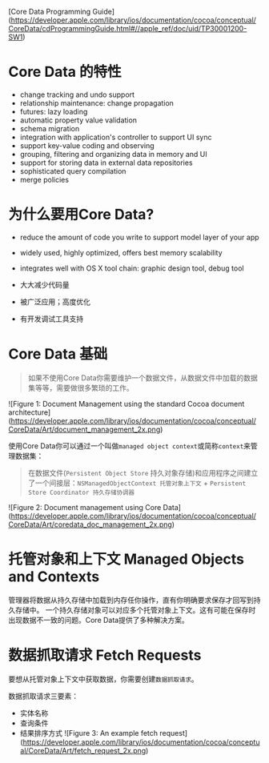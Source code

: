 [Core Data Programming Guide]
(https://developer.apple.com/library/ios/documentation/cocoa/conceptual/CoreData/cdProgrammingGuide.html#//apple_ref/doc/uid/TP30001200-SW1)

Core Data 的特性
==================

>
- change tracking and undo support
- relationship maintenance: change propagation
- futures: lazy loading
- automatic property value validation
- schema migration
- integration with application's controller to support UI sync
- support key-value coding and observing
- grouping, filtering and organizing data in memory and UI
- support for storing data in external data repositories
- sophisticated query compilation
- merge policies

为什么要用Core Data?
=============================
>
- reduce the amount of code you write to support model layer of your app
- widely used, highly optimized, offers best memory scalability
- integrates well with OS X tool chain: graphic design tool, debug tool


- 大大减少代码量
- 被广泛应用；高度优化
- 有开发调试工具支持




Core Data 基础
====

> 如果不使用Core Data你需要维护一个数据文件，从数据文件中加载的数据集等等，需要做很多繁琐的工作。

![Figure 1: Document Management using the standard Cocoa document architecture]
(https://developer.apple.com/library/ios/documentation/cocoa/conceptual/CoreData/Art/document_management_2x.png)

使用Core Data你可以通过一个叫做`managed object context`或简称`context`来管理数据集：

> 在数据文件(`Persistent Object Store` 持久对象存储)和应用程序之间建立了一个间接层：`NSManagedObjectContext 托管对象上下文` + `Persistent Store Coordinator 持久存储协调器`

![Figure 2: Document management using Core Data]
(https://developer.apple.com/library/ios/documentation/cocoa/conceptual/CoreData/Art/coredata_doc_management_2x.png)


托管对象和上下文 Managed Objects and Contexts
====

管理器将数据从持久存储中加载到内存任你操作，直有你明确要求保存才回写到持久存储中。
一个持久存储对象可以对应多个托管对象上下文。这有可能在保存时出现数据不一致的问题。Core Data提供了多种解决方案。

数据抓取请求 Fetch Requests
====
要想从托管对象上下文中获取数据，你需要创建`数据抓取请求`。

数据抓取请求三要素：

- 实体名称
- 查询条件
- 结果排序方式
![Figure 3: An example fetch request]
(https://developer.apple.com/library/ios/documentation/cocoa/conceptual/CoreData/Art/fetch_request_2x.png)


